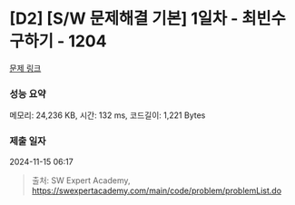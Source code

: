 # [D2] [S/W 문제해결 기본] 1일차 - 최빈수 구하기 - 1204 

[문제 링크](https://swexpertacademy.com/main/code/problem/problemDetail.do?contestProbId=AV13zo1KAAACFAYh) 

### 성능 요약

메모리: 24,236 KB, 시간: 132 ms, 코드길이: 1,221 Bytes

### 제출 일자

2024-11-15 06:17



> 출처: SW Expert Academy, https://swexpertacademy.com/main/code/problem/problemList.do